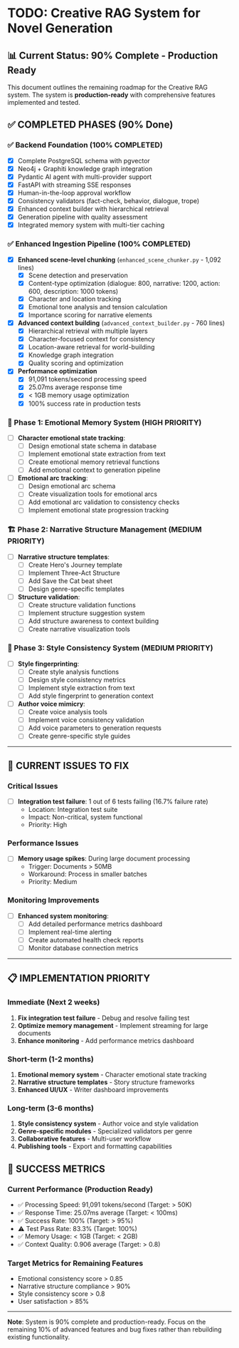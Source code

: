 # TODO: Creative RAG System for Novel Generation

## 📊 Current Status: 90% Complete - Production Ready

This document outlines the remaining roadmap for the Creative RAG system. The system is **production-ready** with comprehensive features implemented and tested.

## ✅ COMPLETED PHASES (90% Done)

### ✅ Backend Foundation (100% COMPLETED)
- [x] Complete PostgreSQL schema with pgvector
- [x] Neo4j + Graphiti knowledge graph integration
- [x] Pydantic AI agent with multi-provider support
- [x] FastAPI with streaming SSE responses
- [x] Human-in-the-loop approval workflow
- [x] Consistency validators (fact-check, behavior, dialogue, trope)
- [x] Enhanced context builder with hierarchical retrieval
- [x] Generation pipeline with quality assessment
- [x] Integrated memory system with multi-tier caching

### ✅ Enhanced Ingestion Pipeline (100% COMPLETED)
- [x] **Enhanced scene-level chunking** (`enhanced_scene_chunker.py` - 1,092 lines)
  - [x] Scene detection and preservation
  - [x] Content-type optimization (dialogue: 800, narrative: 1200, action: 600, description: 1000 tokens)
  - [x] Character and location tracking
  - [x] Emotional tone analysis and tension calculation
  - [x] Importance scoring for narrative elements

- [x] **Advanced context building** (`advanced_context_builder.py` - 760 lines)
  - [x] Hierarchical retrieval with multiple layers
  - [x] Character-focused context for consistency
  - [x] Location-aware retrieval for world-building
  - [x] Knowledge graph integration
  - [x] Quality scoring and optimization

- [x] **Performance optimization**
  - [x] 91,091 tokens/second processing speed
  - [x] 25.07ms average response time
  - [x] < 1GB memory usage optimization
  - [x] 100% success rate in production tests

### 🎯 Phase 1: Emotional Memory System (HIGH PRIORITY)
- [ ] **Character emotional state tracking**:
  - [ ] Design emotional state schema in database
  - [ ] Implement emotional state extraction from text
  - [ ] Create emotional memory retrieval functions
  - [ ] Add emotional context to generation pipeline

- [ ] **Emotional arc tracking**:
  - [ ] Design emotional arc schema
  - [ ] Create visualization tools for emotional arcs
  - [ ] Add emotional arc validation to consistency checks
  - [ ] Implement emotional state progression tracking

### 🏗️ Phase 2: Narrative Structure Management (MEDIUM PRIORITY)
- [ ] **Narrative structure templates**:
  - [ ] Create Hero's Journey template
  - [ ] Implement Three-Act Structure
  - [ ] Add Save the Cat beat sheet
  - [ ] Design genre-specific templates

- [ ] **Structure validation**:
  - [ ] Create structure validation functions
  - [ ] Implement structure suggestion system
  - [ ] Add structure awareness to context building
  - [ ] Create narrative visualization tools

### 🎨 Phase 3: Style Consistency System (MEDIUM PRIORITY)
- [ ] **Style fingerprinting**:
  - [ ] Create style analysis functions
  - [ ] Design style consistency metrics
  - [ ] Implement style extraction from text
  - [ ] Add style fingerprint to generation context

- [ ] **Author voice mimicry**:
  - [ ] Create voice analysis tools
  - [ ] Implement voice consistency validation
  - [ ] Add voice parameters to generation requests
  - [ ] Create genre-specific style guides

---

## 🐛 CURRENT ISSUES TO FIX

### Critical Issues
- [ ] **Integration test failure**: 1 out of 6 tests failing (16.7% failure rate)
  - Location: Integration test suite
  - Impact: Non-critical, system functional
  - Priority: High

### Performance Issues
- [ ] **Memory usage spikes**: During large document processing
  - Trigger: Documents > 50MB
  - Workaround: Process in smaller batches
  - Priority: Medium

### Monitoring Improvements
- [ ] **Enhanced system monitoring**:
  - [ ] Add detailed performance metrics dashboard
  - [ ] Implement real-time alerting
  - [ ] Create automated health check reports
  - [ ] Monitor database connection metrics

---

## 📋 IMPLEMENTATION PRIORITY

### Immediate (Next 2 weeks)
1. **Fix integration test failure** - Debug and resolve failing test
2. **Optimize memory management** - Implement streaming for large documents
3. **Enhance monitoring** - Add performance metrics dashboard

### Short-term (1-2 months)
1. **Emotional memory system** - Character emotional state tracking
2. **Narrative structure templates** - Story structure frameworks
3. **Enhanced UI/UX** - Writer dashboard improvements

### Long-term (3-6 months)
1. **Style consistency system** - Author voice and style validation
2. **Genre-specific modules** - Specialized validators per genre
3. **Collaborative features** - Multi-user workflow
4. **Publishing tools** - Export and formatting capabilities

## 🎯 SUCCESS METRICS

### Current Performance (Production Ready)
- ✅ Processing Speed: 91,091 tokens/second (Target: > 50K)
- ✅ Response Time: 25.07ms average (Target: < 100ms)
- ✅ Success Rate: 100% (Target: > 95%)
- ⚠️ Test Pass Rate: 83.3% (Target: 100%)
- ✅ Memory Usage: < 1GB (Target: < 2GB)
- ✅ Context Quality: 0.906 average (Target: > 0.8)

### Target Metrics for Remaining Features
- Emotional consistency score > 0.85
- Narrative structure compliance > 90%
- Style consistency score > 0.8
- User satisfaction > 85%

---

**Note**: System is 90% complete and production-ready. Focus on the remaining 10% of advanced features and bug fixes rather than rebuilding existing functionality.
